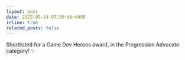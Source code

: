 ```yaml
---
layout: post
date: 2025-05-14 07:59:00-0400
inline: true
related_posts: false
---
```


Shortlisted for a Game Dev Heroes award, in the Progression Advocate category! :sparkles:

